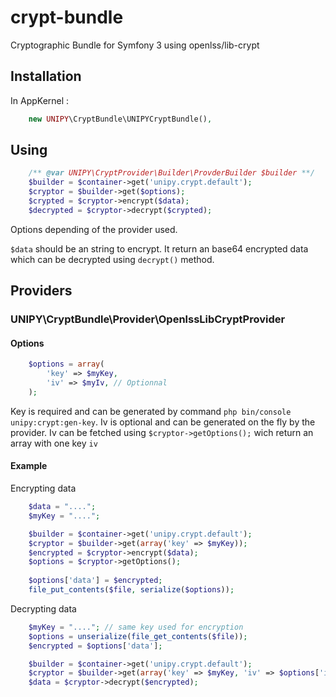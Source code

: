 # crypt-bundle

Cryptographic Bundle for Symfony 3 using openlss/lib-crypt

## Installation
In AppKernel :
```php
	new UNIPY\CryptBundle\UNIPYCryptBundle(),
```

## Using
```php
	/** @var UNIPY\CryptProvider\Builder\ProvderBuilder $builder **/
	$builder = $container->get('unipy.crypt.default');
	$cryptor = $builder->get($options);
	$crypted = $cryptor->encrypt($data);
	$decrypted = $cryptor->decrypt($crypted);
```

Options depending of the provider used. 

`$data` should be an string to encrypt. It return an base64 encrypted data which can be decrypted using `decrypt()` method.

## Providers

### UNIPY\CryptBundle\Provider\OpenlssLibCryptProvider

#### Options

```php
	$options = array(
		'key' => $myKey,
		'iv' => $myIv, // Optionnal
	);
```

Key is required and can be generated by command `php bin/console unipy:crypt:gen-key`.
Iv is optional and can be generated on the fly by the provider.
Iv can be fetched using `$cryptor->getOptions();` wich return an array with one key `iv`

#### Example
Encrypting data

```php
	$data = "....";
	$myKey = "....";

	$builder = $container->get('unipy.crypt.default');
	$cryptor = $builder->get(array('key' => $myKey));
	$encrypted = $cryptor->encrypt($data);
	$options = $cryptor->getOptions();
	
	$options['data'] = $encrypted;
	file_put_contents($file, serialize($options));
```
Decrypting data 

```php
	$myKey = "...."; // same key used for encryption
	$options = unserialize(file_get_contents($file));
	$encrypted = $options['data'];

	$builder = $container->get('unipy.crypt.default');
	$cryptor = $builder->get(array('key' => $myKey, 'iv' => $options['iv']));
	$data = $cryptor->decrypt($encrypted);
```
